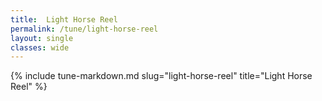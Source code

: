 ```yaml
---
title:  Light Horse Reel
permalink: /tune/light-horse-reel
layout: single
classes: wide
---
```

{% include tune-markdown.md slug="light-horse-reel" title="Light Horse Reel" %}
